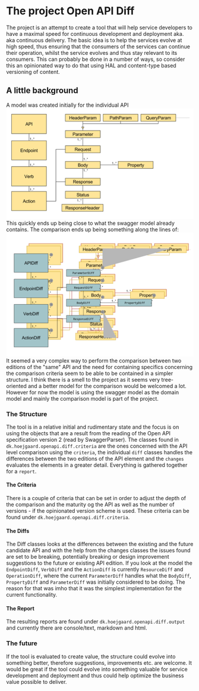 # The project Open API Diff

The project is an attempt to create a tool that will help service developers to have a maximal speed for continuous 
development and deployment aka. aka continuous delivery. The basic idea is to help the services evolve at high speed, 
thus ensuring that the consumers of the services can continue their operation, whilst the service evolves and thus stay
relevant to its consumers. This can probably be done in a number of ways, so consider this an opinionated way to do that using HAL and 
content-type based versioning of content.

## A little background
A model was created initially for the individual API
![Initial Model](sample-model/initial-model.png)
This quickly ends up being close to what the swagger model already contains.
The comparison ends up being something along the lines of:
![A Comparison Scenario](sample-model/comparison-scenario.png)
It seemed a very complex way to perform the comparison between two editions of the "same" API and the need for containing specifics concerning the comparison criteria seem to be able to be contained in a simpler structure. I think there is a smell to the project as it seems very tree-oriented and a better model for the comparison would be welcomed a lot. However for now the model is using the swagger model as the domain model and mainly the comparison model is part of the project. 

### The Structure
The tool is in a relative initial and rudimentary state and the focus is on using the objects that are a result from 
the reading of the Open API specification version 2 (read by SwaggerParser). The classes found in 
`dk.hoejgaard.openapi.diff.criteria` are the ones concerned with the API level comparison using the `criteria`, the individual `diff` classes handles the differences between the two editions of the API element and the `changes` evaluates the elements in a greater detail. Everything is gathered together for a `report`. 

#### The Criteria
There is a couple of criteria that can be set in order to adjust the depth of the comparison and the maturity og the 
API as well as the number of versions - if the opinionated version scheme is used. These criteria can be found under
`dk.hoejgaard.openapi.diff.criteria`.

#### The Diffs
The Diff classes looks at the differences between the existing and the future candidate API and with the help from the changes classes the issues found are set to be breaking, potentially breaking or design improvement suggestions to the future or existing API edition. If you look at the model the `EndpointDiff`, `VerbDiff` and the `ActionDiff` is currently `ResourceDiff` and `OperationDiff`, where the current `ParameterDiff` handles what the `BodyDiff`, `PropertyDiff` and `ParameterDiff` was initially considered to be doing. The reason for that was imho that it was the simplest implementation for the current functionality. 

#### The Report
The resulting reports are found under `dk.hoejgaard.openapi.diff.output` and currently there are console/text, markdown 
and html. 

### The future
If the tool is evaluated to create value, the structure could evolve into something better, therefore suggestions, improvements etc. are welcome.
It would be great if the tool could evolve into something valuable for service development and deployment and thus could help optimize the business value possible to deliver.
 

